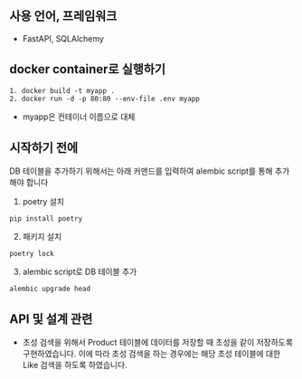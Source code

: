 ## 사용 언어, 프레임워크
- FastAPI, SQLAlchemy

## docker container로 실행하기
```
1. docker build -t myapp .
2. docker run -d -p 80:80 --env-file .env myapp
```
- myapp은 컨테이너 이름으로 대체

## 시작하기 전에
DB 테이블을 추가하기 위해서는 아래 커맨드를 입력하여 alembic script를 통해 추가해야 합니다
1. poetry 설치
```
pip install poetry
```
2. 패키지 설치
```
poetry lock
```
3. alembic script로 DB 테이블 추가
```
alembic upgrade head
```

## API 및 설계 관련
- 초성 검색을 위해서 Product 테이블에 데이터를 저장할 때 초성을 같이 저장하도록 구현하였습니다.
이에 따라 초성 검색을 하는 경우에는 해당 초성 테이블에 대한 Like 검색을 하도록 하였습니다.
